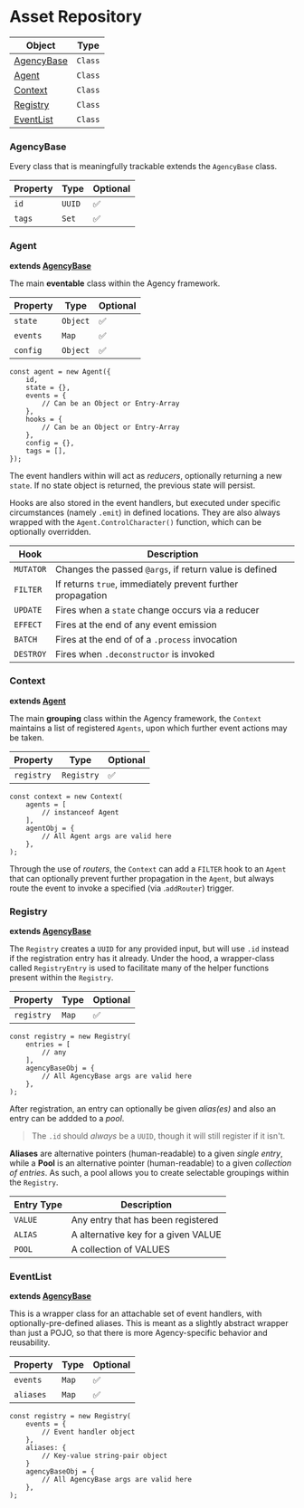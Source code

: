 # Asset Repository
|Object|Type|
|-|-|
|[AgencyBase](#agencybase)|`Class`|
|[Agent](#agent)|`Class`|
|[Context](#context)|`Class`|
|[Registry](#registry)|`Class`|
|[EventList](#eventlist)|`Class`|

### AgencyBase
Every class that is meaningfully trackable extends the `AgencyBase` class.

|Property|Type|Optional|
|-|-|-|
|`id`|`UUID`|✅|
|`tags`|`Set`|✅|

### Agent
**extends [AgencyBase](#agencybase)**

The main **eventable** class within the Agency framework.  

|Property|Type|Optional|
|-|-|-|
|`state`|`Object`|✅|
|`events`|`Map`|✅|
|`config`|`Object`|✅|

	const agent = new Agent({
		id,
		state = {},
		events = {
			// Can be an Object or Entry-Array
		},
		hooks = {
			// Can be an Object or Entry-Array
		},
		config = {},
		tags = [],
	});

The event handlers within will act as *reducers*, optionally returning a new `state`.  If no state object is returned, the previous state will persist.

Hooks are also stored in the event handlers, but executed under specific circumstances (namely `.emit`) in defined locations.  They are also always wrapped with the `Agent.ControlCharacter()` function, which can be optionally overridden.

|Hook|Description|
|-|-|
|`MUTATOR`|Changes the passed `@args`, if return value is defined|
|`FILTER`|If returns `true`, immediately prevent further propagation|
|`UPDATE`|Fires when a `state` change occurs via a reducer|
|`EFFECT`|Fires at the end of any event emission|
|`BATCH`|Fires at the end of of a `.process` invocation|
|`DESTROY`|Fires when `.deconstructor` is invoked|

### Context
**extends [Agent](#agent)**

The main **grouping** class within the Agency framework, the `Context` maintains a list of registered `Agents`, upon which further event actions may be taken.

|Property|Type|Optional|
|-|-|-|
|`registry`|`Registry`|✅|

	const context = new Context(
		agents = [
			// instanceof Agent
		],
		agentObj = {
			// All Agent args are valid here
		},
	);

Through the use of *routers*, the `Context` can add a `FILTER` hook to an `Agent` that can optionally prevent further propagation in the `Agent`, but always route the event to invoke a specified (via .`addRouter`) trigger.

### Registry
**extends [AgencyBase](#agencybase)**

The `Registry` creates a `UUID` for any provided input, but will use `.id` instead if the registration entry has it already.  Under the hood, a wrapper-class called `RegistryEntry` is used to facilitate many of the helper functions present within the `Registry`.

|Property|Type|Optional|
|-|-|-|
|`registry`|`Map`|✅|

	const registry = new Registry(
		entries = [
			// any
		],
		agencyBaseObj = {
			// All AgencyBase args are valid here
		},
	);

After registration, an entry can optionally be given *alias(es)* and also an entry can be addded to a *pool*.

> The `.id` should *always* be a `UUID`, though it will still register if it isn't.

**Aliases** are alternative pointers (human-readable) to a given *single entry*, while a **Pool** is an alternative  pointer (human-readable) to a given *collection of entries*.  As such, a pool allows you to create selectable groupings within the `Registry`.

|Entry Type|Description|
|-|-|
|`VALUE`|Any entry that has been registered|
|`ALIAS`|A alternative key for a given VALUE|
|`POOL`|A collection of VALUES|

### EventList
**extends [AgencyBase](#agencybase)**

This is a wrapper class for an attachable set of event handlers, with optionally-pre-defined aliases.  This is meant as a slightly abstract wrapper than just a POJO, so that there is more Agency-specific behavior and reusability.

|Property|Type|Optional|
|-|-|-|
|`events`|`Map`|✅|
|`aliases`|`Map`|✅|

	const registry = new Registry(
		events = {
			// Event handler object
		},
		aliases: {
			// Key-value string-pair object
		}
		agencyBaseObj = {
			// All AgencyBase args are valid here
		},
	);